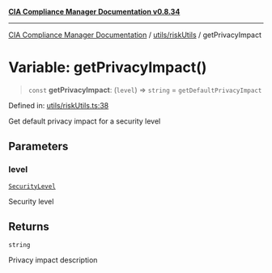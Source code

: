 [**CIA Compliance Manager Documentation v0.8.34**](../../../README.md)

***

[CIA Compliance Manager Documentation](../../../modules.md) / [utils/riskUtils](../README.md) / getPrivacyImpact

# Variable: getPrivacyImpact()

> `const` **getPrivacyImpact**: (`level`) => `string` = `getDefaultPrivacyImpact`

Defined in: [utils/riskUtils.ts:38](https://github.com/Hack23/cia-compliance-manager/blob/a33140701dae02a85d2f0d957645dda4d2c4da41/src/utils/riskUtils.ts#L38)

Get default privacy impact for a security level

## Parameters

### level

[`SecurityLevel`](../../../types/cia/type-aliases/SecurityLevel.md)

Security level

## Returns

`string`

Privacy impact description

